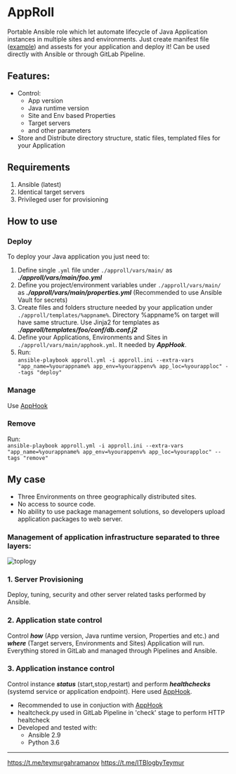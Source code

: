 # AppRoll
Portable Ansible role which let automate lifecycle of Java Application instances in multiple sites and environments. Just create manifest file ([example](https://github.com/teymurgahramanov/AppRoll/blob/main/approll/vars/main/foo.yml)) and assests for your application and deploy it! Can be used directly with Ansible or through GitLab Pipeline.

## Features:
* Control:
    -  App version
    -  Java runtime version
    -  Site and Env based Properties
    -  Target servers
    -  and other parameters 
* Store and Distribute directory structure, static files, templated files for your Application 

## Requirements
1. Ansible (latest)
2. Identical target servers
3. Privileged user for provisioning

## How to use
### Deploy
To deploy your Java application you just need to: 
1. Define single ```.yml``` file under ```./approll/vars/main/``` as ***./approll/vars/main/foo.yml***
2. Define you project/environment variables under ```./approll/vars/main/``` as ***./approll/vars/main/properties.yml*** (Recommended to use Ansible Vault for secrets)
3. Create files and folders structure needed by your application under ```./approll/templates/%appname%```. Directory %appname% on target will have same structure. Use Jinja2 for templates as ***./approll/templates/foo/conf/db.conf.j2***
4. Define your Applications, Environments and Sites in ```./approll/vars/main/apphook.yml```. It needed by ***AppHook***.
5. Run: \
```ansible-playbook approll.yml -i approll.ini --extra-vars "app_name=%yourappname% app_env=%yourappenv% app_loc=%yourapploc" --tags "deploy"```

### Manage
Use [AppHook](https://github.com/teymurgahramanov/AppHook)

### Remove
Run:\
```ansible-playbook approll.yml -i approll.ini --extra-vars "app_name=%yourappname% app_env=%yourappenv% app_loc=%yourapploc" --tags "remove"```

## My case

* Three Environments on three geographically distributed sites.
* No access to source code.
* No ability to use package management solutions, so developers upload application packages to web server.

### Management of application infrastructure separated to three layers:
![toplogy](./.static/topology.png)

### 1. Server Provisioning
Deploy, tuning, security and other server related tasks performed by Ansible.
### 2. Application state control
Control ***how*** (App version, Java runtime version, Properties and etc.) and ***where*** (Target servers, Environments and Sites) Application will run. Everything stored in GitLab and managed through Pipelines and Ansible.
### 3. Application instance control
Control instance ***status*** (start,stop,restart) and perform ***healthchecks*** (systemd service or application endpoint). Here used [AppHook](https://github.com/teymurgahramanov/AppHook).

* Recommended to use in conjuction with [AppHook](https://github.com/teymurgahramanov/AppHook)
* healtcheck.py used in GitLab Pipeline in 'check' stage to perform HTTP healtcheck
* Developed and tested with:
    - Ansible 2.9
    - Python 3.6
___
https://t.me/teymurgahramanov
https://t.me/ITBlogbyTeymur
